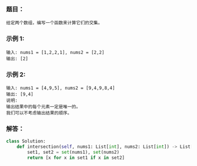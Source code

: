 ### 题目：
```
给定两个数组，编写一个函数来计算它们的交集。
```
### 示例 1:
```
输入: nums1 = [1,2,2,1], nums2 = [2,2]
输出: [2]
```
### 示例 2:
```
输入: nums1 = [4,9,5], nums2 = [9,4,9,8,4]
输出: [9,4]
说明:
输出结果中的每个元素一定是唯一的。
我们可以不考虑输出结果的顺序。
```
### 解答：
```python
class Solution:
    def intersection(self, nums1: List[int], nums2: List[int]) -> List[int]:
        set1, set2 = set(nums1), set(nums2)
        return [x for x in set1 if x in set2]
```        

